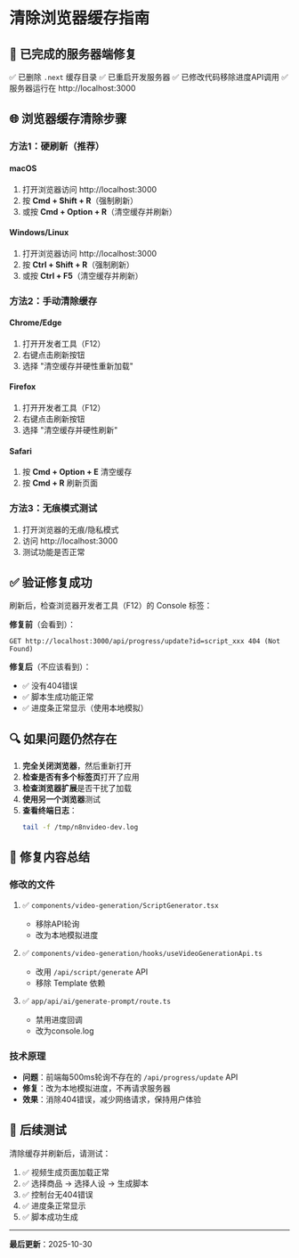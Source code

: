 # 清除浏览器缓存指南

## 🔧 已完成的服务器端修复

✅ 已删除 `.next` 缓存目录
✅ 已重启开发服务器
✅ 已修改代码移除进度API调用
✅ 服务器运行在 http://localhost:3000

## 🌐 浏览器缓存清除步骤

### 方法1：硬刷新（推荐）

#### macOS
1. 打开浏览器访问 http://localhost:3000
2. 按 **Cmd + Shift + R**（强制刷新）
3. 或按 **Cmd + Option + R**（清空缓存并刷新）

#### Windows/Linux
1. 打开浏览器访问 http://localhost:3000  
2. 按 **Ctrl + Shift + R**（强制刷新）
3. 或按 **Ctrl + F5**（清空缓存并刷新）

### 方法2：手动清除缓存

#### Chrome/Edge
1. 打开开发者工具（F12）
2. 右键点击刷新按钮
3. 选择 "清空缓存并硬性重新加载"

#### Firefox
1. 打开开发者工具（F12）
2. 右键点击刷新按钮
3. 选择 "清空缓存并硬性刷新"

#### Safari
1. 按 **Cmd + Option + E** 清空缓存
2. 按 **Cmd + R** 刷新页面

### 方法3：无痕模式测试

1. 打开浏览器的无痕/隐私模式
2. 访问 http://localhost:3000
3. 测试功能是否正常

## ✅ 验证修复成功

刷新后，检查浏览器开发者工具（F12）的 Console 标签：

**修复前**（会看到）：
```
GET http://localhost:3000/api/progress/update?id=script_xxx 404 (Not Found)
```

**修复后**（不应该看到）：
- ✅ 没有404错误
- ✅ 脚本生成功能正常
- ✅ 进度条正常显示（使用本地模拟）

## 🔍 如果问题仍然存在

1. **完全关闭浏览器**，然后重新打开
2. **检查是否有多个标签页**打开了应用
3. **检查浏览器扩展**是否干扰了加载
4. **使用另一个浏览器**测试
5. **查看终端日志**：
   ```bash
   tail -f /tmp/n8nvideo-dev.log
   ```

## 📝 修复内容总结

### 修改的文件
1. ✅ `components/video-generation/ScriptGenerator.tsx`
   - 移除API轮询
   - 改为本地模拟进度

2. ✅ `components/video-generation/hooks/useVideoGenerationApi.ts`
   - 改用 `/api/script/generate` API
   - 移除 Template 依赖

3. ✅ `app/api/ai/generate-prompt/route.ts`
   - 禁用进度回调
   - 改为console.log

### 技术原理
- **问题**：前端每500ms轮询不存在的 `/api/progress/update` API
- **修复**：改为本地模拟进度，不再请求服务器
- **效果**：消除404错误，减少网络请求，保持用户体验

## 🎯 后续测试

清除缓存并刷新后，请测试：
1. ✅ 视频生成页面加载正常
2. ✅ 选择商品 → 选择人设 → 生成脚本
3. ✅ 控制台无404错误
4. ✅ 进度条正常显示
5. ✅ 脚本成功生成

---

**最后更新**：2025-10-30

